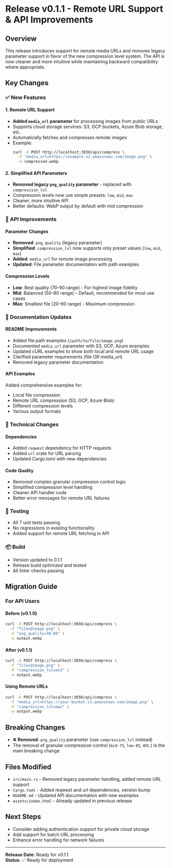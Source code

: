 # Release v0.1.1 - Remote URL Support & API Improvements

## Overview
This release introduces support for remote media URLs and removes legacy parameter support in favor of the new compression level system. The API is now cleaner and more intuitive while maintaining backward compatibility where appropriate.

## Key Changes

### ✅ New Features

#### 1. Remote URL Support
- **Added `media_url` parameter** for processing images from public URLs
- Supports cloud storage services: S3, GCP buckets, Azure Blob storage, etc.
- Automatically fetches and compresses remote images
- Example:
  ```bash
  curl -X POST http://localhost:3030/api/compress \
    -F "media_url=https://example.s3.amazonaws.com/image.png" \
    -o compressed.webp
  ```

#### 2. Simplified API Parameters
- **Removed legacy `png_quality` parameter** - replaced with `compression_lvl`
- Compression levels now use simple presets: `low`, `mid`, `max`
- Cleaner, more intuitive API
- Better defaults: WebP output by default with mid compression

### 🔧 API Improvements

#### Parameter Changes
- **Removed**: `png_quality` (legacy parameter)
- **Simplified**: `compression_lvl` now supports only preset values (`low`, `mid`, `max`)
- **Added**: `media_url` for remote image processing
- **Updated**: File parameter documentation with path examples

#### Compression Levels
- **Low**: Best quality (70-90 range) - For highest image fidelity
- **Mid**: Balanced (50-80 range) - Default, recommended for most use cases
- **Max**: Smallest file (20-60 range) - Maximum compression

### 📝 Documentation Updates

#### README Improvements
- Added file path examples (`/path/to/file/image.png`)
- Documented `media_url` parameter with S3, GCP, Azure examples
- Updated cURL examples to show both local and remote URL usage
- Clarified parameter requirements (file OR media_url)
- Removed legacy parameter documentation

#### API Examples
Added comprehensive examples for:
- Local file compression
- Remote URL compression (S3, GCP, Azure Blob)
- Different compression levels
- Various output formats

### 🔨 Technical Changes

#### Dependencies
- Added `reqwest` dependency for HTTP requests
- Added `url` crate for URL parsing
- Updated Cargo.toml with new dependencies

#### Code Quality
- Removed complex granular compression control logic
- Simplified compression level handling
- Cleaner API handler code
- Better error messages for remote URL failures

### 🧪 Testing
- All 7 unit tests passing
- No regressions in existing functionality
- Added support for remote URL fetching in API

### 📦 Build
- Version updated to 0.1.1
- Release build optimized and tested
- All linter checks passing

## Migration Guide

### For API Users

#### Before (v0.1.0)
```bash
curl -X POST http://localhost:3030/api/compress \
  -F "file=@image.png" \
  -F "png_quality=50-80" \
  -o output.webp
```

#### After (v0.1.1)
```bash
curl -X POST http://localhost:3030/api/compress \
  -F "file=@image.png" \
  -F "compression_lvl=mid" \
  -o output.webp
```

#### Using Remote URLs
```bash
curl -X POST http://localhost:3030/api/compress \
  -F "media_url=https://your-bucket.s3.amazonaws.com/image.png" \
  -F "compression_lvl=max" \
  -o output.webp
```

## Breaking Changes
- ❌ **Removed**: `png_quality` parameter (use `compression_lvl` instead)
- The removal of granular compression control (`mid-75`, `low-85`, etc.) is the main breaking change

## Files Modified
- `src/main.rs` - Removed legacy parameter handling, added remote URL support
- `Cargo.toml` - Added reqwest and url dependencies, version bump
- `README.md` - Updated API documentation with new examples
- `assets/index.html` - Already updated in previous release

## Next Steps
- Consider adding authentication support for private cloud storage
- Add support for batch URL processing
- Enhance error handling for network failures

---

**Release Date**: Ready for v0.1.1  
**Status**: ✅ Ready for deployment

